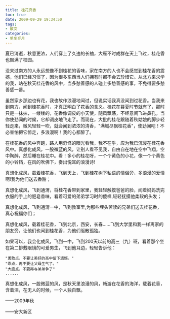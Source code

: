 ```yaml
---
title: 桂花真香
toc: true
date: 2009-09-29 19:34:50
tags: 
- 散文
categories: 
- 单车岁月
---
```


夏已消逝，秋意更浓，人们穿上了久违的长袖，大雁不时成群在天上飞过，桂花香也飘满了校园。

没来过南方的人永远想像不到桂花的香味，家在南方的人也不会感觉到桂花香的震撼，他们已经习惯了，因为很多东西当人们拥有时都不会去珍惜它。从北方来求学的我，站在秋天桂花香的风中，当多愁善感的人碰上多愁善感的事，不免得要多愁善感一番。

虽然家乡那边也有花，我也故作浪漫地闻过，但说实话我真没闻到过花香。当我来到南方，闻到桂花香时，才真正明白了花香的含义。桂花在暮夏时节就有了，那时只是一抹抹，一缕缕的，花香像调皮的小天使，随风飘荡，不经意间飞进鼻孔，当你使劲闻的时候，它却调皮地飞走了。而现在，大批的桂花跟随着秋姑娘的脚步轻轻走来，微风轻轻一吹，就会闻到浓浓的清香，"满城尽飘桂花香"，使劲闻吧！不必害怕把它惊走，多浪漫啊！我的心都醉了。

在桂花香的风中奔跑，路人用奇怪的眼光看我，我不在乎，应为我已沉浸在桂花香风中。真想化成风，一股微蓝的风，让别人看不见我，自由自在地在空中飞翔，空中陶醉，然后睡在桂花中。看！多小的桂花呀，一个个黄色的小花，像一个个黄色的小铃铛，在风的吹佛下，奏出悦耳的浪漫诗!

真想化成风，载着桂花香，飞到天上，飞到桂花树下私语的情侣旁，多浪漫的爱情啊!我为他们送去香甜；

真想化成风，飞到通渭，将桂花香带到家里，我轻轻触摸爸爸的脸，闻着妈妈洗完衣服的手上的肥皂香味，看着可爱的弟弟学习时的傻样,轻轻抚摸他柔软的头发；

真想化成风，飞到通渭一中，飞到教室里,为那些埋头苦读的兄弟们送去桂花香，真心祝福你们；

真想化成风，载着桂花香，飞到北京，西安，长春......飞到大学里和我一样离家的朋友旁，让他们也闻到桂花香，为他们驱散孤独。

如果可以，我会化成风，飞到一中，飞到200天以前的高三（九）班，看着那个坐在第二排戴眼镜的可爱男生，飞到他耳边，轻轻告诉他：

	"勇敢点，不要让美好的高中留下遗憾。"
	"乖点，再不要让父母生气了。"
	"大度点，不要再与弟弟争了"
	......
    
真想化成风，一股微蓝的风，是秋天里浪漫的风，畅游在花香的海洋，载着花香，含着泪，在无人的时候，一个人独自飘。


——2009年秋

——安大新区
